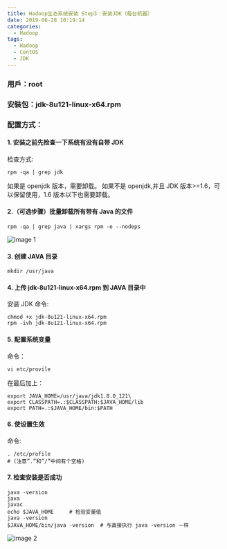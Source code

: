 ```yaml
---
title: Hadoop生态系统安装 Step3：安装JDK（每台机器）
date: 2019-06-28 10:19:14
categories:
  - Hadoop
tags:
  - Hadoop
  - CentOS
  - JDK
---
```


<!--more-->

### 用戶：root

### 安裝包：jdk-8u121-linux-x64.rpm

### 配置方式：

#### 1. 安装之前先检查一下系统有没有自带 JDK

检查方式:

```
rpm -qa | grep jdk
```

如果是 openjdk 版本，需要卸载。
如果不是 openjdk,并且 JDK 版本>=1.6，可以保留使用，1.6 版本以下也需要卸载。

#### 2.（可选步骤）批量卸载所有带有 Java 的文件

```
rpm -qa | grep java | xargs rpm -e --nodeps
```

![image 1](1.jpeg)

#### 3. 创建 JAVA 目录

```
mkdir /usr/java
```

#### 4. 上传 jdk-8u121-linux-x64.rpm 到 JAVA 目录中

安装 JDK
命令:

```
chmod +x jdk-8u121-linux-x64.rpm
rpm -ivh jdk-8u121-linux-x64.rpm
```

#### 5. 配置系统变量

命令：

```
vi etc/provile
```

在最后加上：

```
export JAVA_HOME=/usr/java/jdk1.8.0_121\
export CLASSPATH=.:$CLASSPATH:$JAVA_HOME/lib
export PATH=.:$JAVA_HOME/bin:$PATH
```

#### 6. 使设置生效

命令:

```
. /etc/profile
# (注意”.”和”/”中间有个空格)
```

#### 7. 检查安装是否成功

```
java -version
java
javac
echo $JAVA_HOME     # 检验变量值
java -version
$JAVA_HOME/bin/java -version  # 与直接执行 java -version 一样
```

![image 2](2.jpeg)

